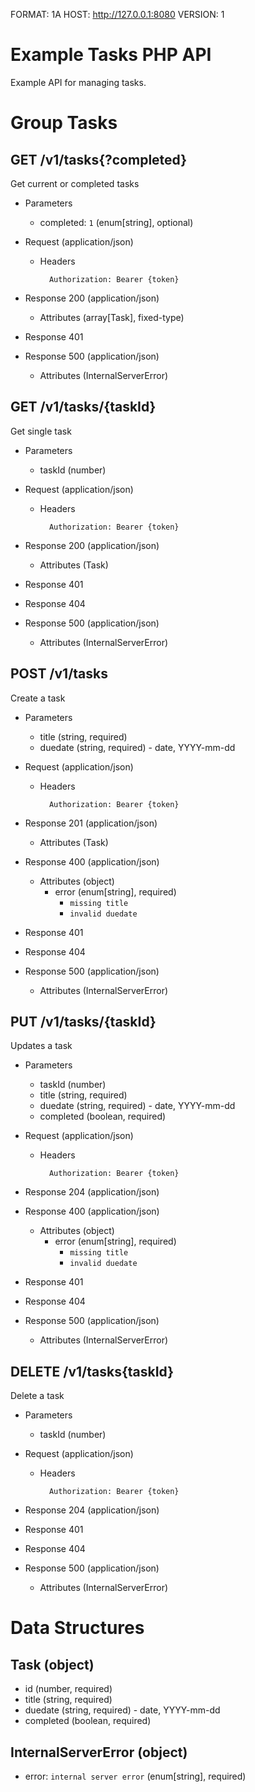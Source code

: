 FORMAT: 1A
HOST: http://127.0.0.1:8080
VERSION: 1

# Example Tasks PHP API

Example API for managing tasks.

# Group Tasks


## GET /v1/tasks{?completed}

Get current or completed tasks

+ Parameters
    + completed: `1` (enum[string], optional)

+ Request (application/json)
    + Headers

            Authorization: Bearer {token}

+ Response 200 (application/json)
    + Attributes (array[Task], fixed-type)
+ Response 401
+ Response 500 (application/json)
    + Attributes (InternalServerError)


## GET /v1/tasks/{taskId}

Get single task

+ Parameters
    + taskId (number)

+ Request (application/json)
    + Headers

            Authorization: Bearer {token}

+ Response 200 (application/json)
    + Attributes (Task)
+ Response 401
+ Response 404
+ Response 500 (application/json)
    + Attributes (InternalServerError)


## POST /v1/tasks

Create a task

+ Parameters
    + title (string, required)
    + duedate (string, required) - date, YYYY-mm-dd

+ Request (application/json)
    + Headers

            Authorization: Bearer {token}

+ Response 201 (application/json)
    + Attributes (Task)
+ Response 400 (application/json)
    + Attributes (object)
        + error (enum[string], required)
            + `missing title`
            + `invalid duedate`
+ Response 401
+ Response 404
+ Response 500 (application/json)
    + Attributes (InternalServerError)


## PUT /v1/tasks/{taskId}

Updates a task

+ Parameters
    + taskId (number)
    + title (string, required)
    + duedate (string, required) - date, YYYY-mm-dd
    + completed (boolean, required)

+ Request (application/json)
    + Headers

            Authorization: Bearer {token}

+ Response 204 (application/json)
+ Response 400 (application/json)
    + Attributes (object)
        + error (enum[string], required)
            + `missing title`
            + `invalid duedate`
+ Response 401
+ Response 404
+ Response 500 (application/json)
    + Attributes (InternalServerError)


## DELETE /v1/tasks{taskId}

Delete a task

+ Parameters
    + taskId (number)

+ Request (application/json)
    + Headers

            Authorization: Bearer {token}

+ Response 204 (application/json)
+ Response 401
+ Response 404
+ Response 500 (application/json)
    + Attributes (InternalServerError)


# Data Structures

## Task (object)
+ id (number, required)
+ title (string, required)
+ duedate (string, required) - date, YYYY-mm-dd
+ completed (boolean, required)

## InternalServerError (object)
+ error: `internal server error` (enum[string], required)
